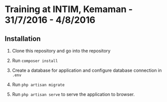# Training at INTIM, Kemaman - 31/7/2016 - 4/8/2016

## Installation

1. Clone this repository and go into the repository

2. Run `composer install`

3. Create a database for application and configure database connection in `.env`

4. Run `php artisan migrate`

5. Run `php artisan serve` to serve the application to browser.